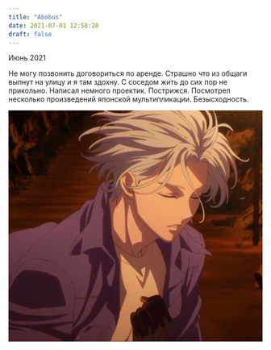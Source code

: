```yaml
---
title: "Abobus"
date: 2021-07-01 12:58:28
draft: false
---
```


Июнь 2021

Не могу позвонить договориться по аренде. Страшно что из общаги выпнут на улицу и я там здохну. С соседом жить до сих пор не прикольно. Написал немного проектик. Пострижся. Посмотрел несколько произведений японской мультипликации. Безысходность.

![](/img/vk/q_t__zi2yew.jpg)

